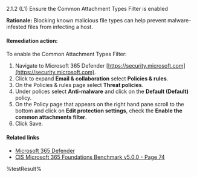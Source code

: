 2.1.2 (L1) Ensure the Common Attachment Types Filter is enabled

**Rationale:**
Blocking known malicious file types can help prevent malware-infested files from infecting a host.

#### Remediation action:

To enable the Common Attachment Types Filter:
1. Navigate to Microsoft 365 Defender [https://security.microsoft.com](https://security.microsoft.com).
2. Click to expand **Email & collaboration** select **Policies & rules**.
3. On the Policies & rules page select **Threat policies**.
4. Under polices select **Anti-malware** and click on the **Default (Default)** policy.
5. On the Policy page that appears on the right hand pane scroll to the bottom and click on **Edit protection settings**, check the **Enable the common attachments filter**.
6. Click Save.

#### Related links

* [Microsoft 365 Defender](https://security.microsoft.com)
* [CIS Microsoft 365 Foundations Benchmark v5.0.0 - Page 74](https://www.cisecurity.org/benchmark/microsoft_365)

<!--- Results --->
%testResult%